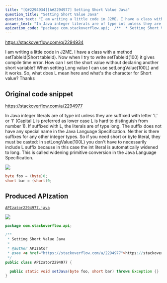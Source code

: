 ```yaml
---
title: "[Q#2294934][A#2294977] Setting Short Value Java"
question_title: "Setting Short Value Java"
question_text: "I am writing a little code in J2ME. I have a class with a method setTableId(Short tableId). Now when I try to write setTableId(100) it gives compile time error. How can I set the short value without declaring another short variable? When setting Long value I can use setLongValue(100L) and it works. So, what does L mean here and what's the character for Short value? Thanks"
answer_text: "In Java integer literals are of type int unless they are suffixed with letter 'L' or 'l' (Capital L is preferred as lower case L is hard to distinguish from number 1). If suffixed with L, the literals are of type long. The suffix does not have any special name in the Java Language Specification. Neither is there suffixes for any other integer types. So if you need short or byte literal, they must be casted: In setLongValue(100L) you don't have to necessarily include L suffix because in this case the int literal is automatically widened to long. This is called widening primitive conversion in the Java Language Specification."
apization_code: "package com.stackoverflow.api;  /**  * Setting Short Value Java  *  * @author APIzator  * @see <a href=\"https://stackoverflow.com/a/2294977\">https://stackoverflow.com/a/2294977</a>  */ public class APIzator2294977 {    public static void setJava(byte foo, short bar) throws Exception {} }"
---
```


https://stackoverflow.com/q/2294934

I am writing a little code in J2ME. I have a class with a method setTableId(Short tableId). Now when I try to write setTableId(100) it gives compile time error. How can I set the short value without declaring another short variable?
When setting Long value I can use setLongValue(100L) and it works. So, what does L mean here and what&#x27;s the character for Short value?
Thanks



## Original code snippet

https://stackoverflow.com/a/2294977

In Java integer literals are of type int unless they are suffixed with letter &#x27;L&#x27; or &#x27;l&#x27; (Capital L is preferred as lower case L is hard to distinguish from number 1). If suffixed with L, the literals are of type long.
The suffix does not have any special name in the Java Language Specification. Neither is there suffixes for any other integer types. So if you need short or byte literal, they must be casted:
In setLongValue(100L) you don&#x27;t have to necessarily include L suffix because in this case the int literal is automatically widened to long. This is called widening primitive conversion in the Java Language Specification.

<div class="code-logo"><img src="/stackoverflow.png" /></div>

```java
byte foo = (byte)0;
short bar = (short)0;
```

## Produced APIzation

[`APIzator2294977.java`](https://github.com/pasqualesalza/apization-temp-data/raw/master/search/APIzator2294977.java)

<div class="code-logo"><img src="/apizator.png" /></div>

```java
package com.stackoverflow.api;

/**
 * Setting Short Value Java
 *
 * @author APIzator
 * @see <a href="https://stackoverflow.com/a/2294977">https://stackoverflow.com/a/2294977</a>
 */
public class APIzator2294977 {

  public static void setJava(byte foo, short bar) throws Exception {}
}

```
